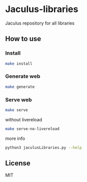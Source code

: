 # Jaculus-libraries
Jaculus repository for all libraries

## How to use

### Install

```bash
make install
```

### Generate web

```bash
make generate
```

### Serve web

```bash
make serve
```

without livereload
```bash
make serve-no-livereload
```

more info
```bash
python3 jaculusLibraries.py --help
```

## License
MIT
